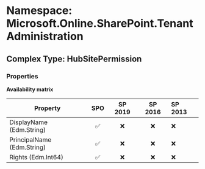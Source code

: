 # Namespace: Microsoft.Online.SharePoint.TenantAdministration

## Complex Type: HubSitePermission

### Properties

**Availability matrix**

Property | SPO | SP 2019 | SP 2016 | SP 2013
----------|:---:|:-------:|:-------:|:-------
DisplayName (Edm.String) | ✅ | ❌ | ❌ | ❌
PrincipalName (Edm.String) | ✅ | ❌ | ❌ | ❌
Rights (Edm.Int64) | ✅ | ❌ | ❌ | ❌
